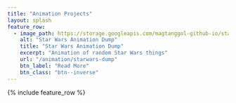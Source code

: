 ```yaml
---
title: "Animation Projects"
layout: splash
feature_row:
  - image_path: https://storage.googleapis.com/magtanggol-github-io/starwars/TieFighter.gif
    alt: "Star Wars Animation Dump"
    title: "Star Wars Animation Dump"
    excerpt: "Animation of random Star Wars things"
    url: "/animation/starwars-dump"
    btn_label: "Read More"
    btn_class: "btn--inverse"
---
```


{% include feature_row %}